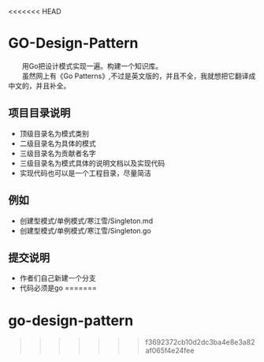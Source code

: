 <<<<<<< HEAD
# GO-Design-Pattern
&emsp;&emsp;用Go把设计模式实现一遍。构建一个知识库。<br>
&emsp;&emsp;虽然网上有《Go Patterns》,不过是英文版的，并且不全，我就想把它翻译成中文的，并且补全。<br>

## 项目目录说明
* 顶级目录名为模式类别
* 二级目录名为具体的模式
* 三级目录名为贡献者名字
* 三级目录名为模式具体的说明文档以及实现代码
* 实现代码也可以是一个工程目录，尽量简洁

## 例如
* 创建型模式/单例模式/寒江雪/Singleton.md
* 创建型模式/单例模式/寒江雪/Singleton.go

## 提交说明
* 作者们自己新建一个分支
* 代码必须是go
=======
# go-design-pattern
>>>>>>> f3692372cb10d2dc3ba4e8e3a82af065f4e24fee
